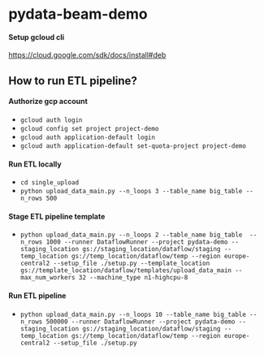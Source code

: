 # pydata-beam-demo

#### Setup gcloud cli
https://cloud.google.com/sdk/docs/install#deb

## How to run ETL pipeline?

#### Authorize gcp account
- `gcloud auth login`
- `gcloud config set project project-demo`
- `gcloud auth application-default login`
- `gcloud auth application-default set-quota-project project-demo`

#### Run ETL locally
- `cd single_upload`
- `python upload_data_main.py --n_loops 3 --table_name big_table --n_rows 500`

#### Stage ETL pipeline template
- `python upload_data_main.py --n_loops 2 --table_name big_table  --n_rows 1000 --runner DataflowRunner --project pydata-demo --staging_location gs://staging_location/dataflow/staging --temp_location gs://temp_location/dataflow/temp --region europe-central2 --setup_file ./setup.py --template_location gs://template_location/dataflow/templates/upload_data_main --max_num_workers 32 --machine_type n1-highcpu-8`

#### Run ETL pipeline
- `python upload_data_main.py --n_loops 10 --table_name big_table --n_rows 500000 --runner DataflowRunner --project pydata-demo --staging_location gs://staging_location/dataflow/staging --temp_location gs://temp_location/dataflow/temp --region europe-central2 --setup_file ./setup.py`